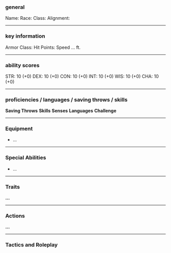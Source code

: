 ### general

Name:
Race: 
Class: 
Alignment: 

---

### key information

Armor Class: 
Hit Points: 
Speed ... ft.

---

### ability scores

STR: 10 (+0) 
DEX: 10 (+0)
CON: 10 (+0)
INT: 10 (+0)
WIS: 10 (+0)
CHA: 10 (+0)

---

### proficiencies / languages / saving throws / skills

**Saving Throws**
**Skills** 
**Senses**
**Languages** 
**Challenge**

---

### Equipment

- ...

---

### Special Abilities

- ...

---

### Traits

**...**

---

### Actions

**...**

---

### Tactics and Roleplay